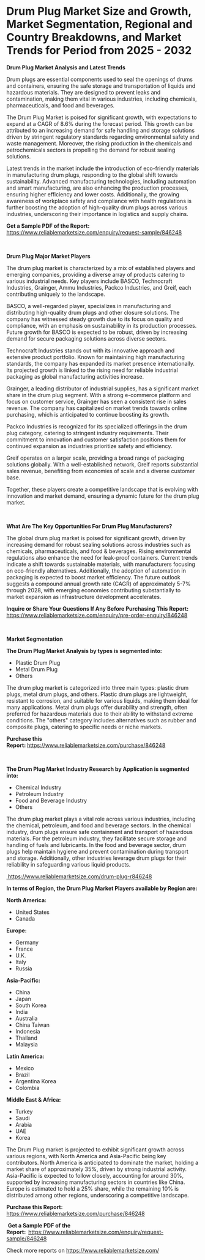 <p><h1>Drum Plug Market Size and Growth, Market Segmentation, Regional and Country Breakdowns, and Market Trends for Period from 2025 -  2032</h1></p><p><strong>Drum Plug Market Analysis and Latest Trends</strong></p>
<p><p>Drum plugs are essential components used to seal the openings of drums and containers, ensuring the safe storage and transportation of liquids and hazardous materials. They are designed to prevent leaks and contamination, making them vital in various industries, including chemicals, pharmaceuticals, and food and beverages.</p><p>The Drum Plug Market is poised for significant growth, with expectations to expand at a CAGR of 8.6% during the forecast period. This growth can be attributed to an increasing demand for safe handling and storage solutions driven by stringent regulatory standards regarding environmental safety and waste management. Moreover, the rising production in the chemicals and petrochemicals sectors is propelling the demand for robust sealing solutions.</p><p>Latest trends in the market include the introduction of eco-friendly materials in manufacturing drum plugs, responding to the global shift towards sustainability. Advanced manufacturing technologies, including automation and smart manufacturing, are also enhancing the production processes, ensuring higher efficiency and lower costs. Additionally, the growing awareness of workplace safety and compliance with health regulations is further boosting the adoption of high-quality drum plugs across various industries, underscoring their importance in logistics and supply chains.</p></p>
<p><strong>Get a Sample PDF of the Report:&nbsp;</strong> <a href="https://www.reliablemarketsize.com/enquiry/request-sample/846248?utm_campaign=1886&utm_medium=2&utm_source=Github&utm_content=ia&utm_term=08022025&utm_id=drum-plug">https://www.reliablemarketsize.com/enquiry/request-sample/846248</a></p>
<p>&nbsp;</p>
<p><strong>Drum Plug Major Market Players</strong></p>
<p><p>The drum plug market is characterized by a mix of established players and emerging companies, providing a diverse array of products catering to various industrial needs. Key players include BASCO, Technocraft Industries, Grainger, Ammu Industries, Packco Industries, and Greif, each contributing uniquely to the landscape.</p><p>BASCO, a well-regarded player, specializes in manufacturing and distributing high-quality drum plugs and other closure solutions. The company has witnessed steady growth due to its focus on quality and compliance, with an emphasis on sustainability in its production processes. Future growth for BASCO is expected to be robust, driven by increasing demand for secure packaging solutions across diverse sectors.</p><p>Technocraft Industries stands out with its innovative approach and extensive product portfolio. Known for maintaining high manufacturing standards, the company has expanded its market presence internationally. Its projected growth is linked to the rising need for reliable industrial packaging as global manufacturing activities increase.</p><p>Grainger, a leading distributor of industrial supplies, has a significant market share in the drum plug segment. With a strong e-commerce platform and focus on customer service, Grainger has seen a consistent rise in sales revenue. The company has capitalized on market trends towards online purchasing, which is anticipated to continue boosting its growth.</p><p>Packco Industries is recognized for its specialized offerings in the drum plug category, catering to stringent industry requirements. Their commitment to innovation and customer satisfaction positions them for continued expansion as industries prioritize safety and efficiency.</p><p>Greif operates on a larger scale, providing a broad range of packaging solutions globally. With a well-established network, Greif reports substantial sales revenue, benefiting from economies of scale and a diverse customer base.</p><p>Together, these players create a competitive landscape that is evolving with innovation and market demand, ensuring a dynamic future for the drum plug market.</p></p>
<p>&nbsp;</p>
<p><strong>What Are The Key Opportunities For Drum Plug Manufacturers?</strong></p>
<p><p>The global drum plug market is poised for significant growth, driven by increasing demand for robust sealing solutions across industries such as chemicals, pharmaceuticals, and food & beverages. Rising environmental regulations also enhance the need for leak-proof containers. Current trends indicate a shift towards sustainable materials, with manufacturers focusing on eco-friendly alternatives. Additionally, the adoption of automation in packaging is expected to boost market efficiency. The future outlook suggests a compound annual growth rate (CAGR) of approximately 5-7% through 2028, with emerging economies contributing substantially to market expansion as infrastructure development accelerates.</p></p>
<p><strong>Inquire or Share Your Questions If Any Before Purchasing This Report:</strong> <a href="https://www.reliablemarketsize.com/enquiry/pre-order-enquiry/846248?utm_campaign=1886&utm_medium=2&utm_source=Github&utm_content=ia&utm_term=08022025&utm_id=drum-plug">https://www.reliablemarketsize.com/enquiry/pre-order-enquiry/846248</a></p>
<p>&nbsp;</p>
<p><strong>Market Segmentation</strong></p>
<p><strong>The Drum Plug Market Analysis by types is segmented into:</strong></p>
<p><ul><li>Plastic Drum Plug</li><li>Metal Drum Plug</li><li>Others</li></ul></p>
<p><p>The drum plug market is categorized into three main types: plastic drum plugs, metal drum plugs, and others. Plastic drum plugs are lightweight, resistant to corrosion, and suitable for various liquids, making them ideal for many applications. Metal drum plugs offer durability and strength, often preferred for hazardous materials due to their ability to withstand extreme conditions. The "others" category includes alternatives such as rubber and composite plugs, catering to specific needs or niche markets.</p></p>
<p><strong>Purchase this Report:&nbsp;</strong><a href="https://www.reliablemarketsize.com/purchase/846248?utm_campaign=1886&utm_medium=2&utm_source=Github&utm_content=ia&utm_term=08022025&utm_id=drum-plug">https://www.reliablemarketsize.com/purchase/846248</a></p>
<p>&nbsp;</p>
<p><strong>The Drum Plug Market Industry Research by Application is segmented into:</strong></p>
<p><ul><li>Chemical Industry</li><li>Petroleum Industry</li><li>Food and Beverage Industry</li><li>Others</li></ul></p>
<p><p>The drum plug market plays a vital role across various industries, including the chemical, petroleum, and food and beverage sectors. In the chemical industry, drum plugs ensure safe containment and transport of hazardous materials. For the petroleum industry, they facilitate secure storage and handling of fuels and lubricants. In the food and beverage sector, drum plugs help maintain hygiene and prevent contamination during transport and storage. Additionally, other industries leverage drum plugs for their reliability in safeguarding various liquid products.</p></p>
<p><a href="https://www.reliablemarketsize.com/drum-plug-r846248?utm_campaign=1886&utm_medium=2&utm_source=Github&utm_content=ia&utm_term=08022025&utm_id=drum-plug">&nbsp;https://www.reliablemarketsize.com/drum-plug-r846248</a></p>
<p><strong>In terms of Region, the Drum Plug Market Players available by Region are:</strong></p>
<p>
    <p> <strong> North America: </strong>
        <ul>
            <li>United States</li>
            <li>Canada</li>
        </ul>
        </p> 
    <p> <strong> Europe: </strong>
        <ul>
            <li>Germany</li>
            <li>France</li>
            <li>U.K.</li>
            <li>Italy</li>
            <li>Russia</li>
        </ul>
        </p> 
    <p> <strong> Asia-Pacific: </strong>
        <ul>
            <li>China</li>
            <li>Japan</li>
            <li>South Korea</li>
            <li>India</li>
            <li>Australia</li>
            <li>China Taiwan</li>
            <li>Indonesia</li>
            <li>Thailand</li>
            <li>Malaysia</li>
        </ul>
        </p> 
    <p> <strong> Latin America: </strong>
        <ul>
            <li>Mexico</li>
            <li>Brazil</li>
            <li>Argentina Korea</li>
            <li>Colombia</li>
        </ul>
        </p> 
    <p> <strong> Middle East & Africa: </strong>
        <ul>
            <li>Turkey</li>
            <li>Saudi</li>
            <li>Arabia</li>
            <li>UAE</li>
            <li>Korea</li>
        </ul>
    </p>
    </p>
<p><p>The Drum Plug market is projected to exhibit significant growth across various regions, with North America and Asia-Pacific being key contributors. North America is anticipated to dominate the market, holding a market share of approximately 35%, driven by strong industrial activity. Asia-Pacific is expected to follow closely, accounting for around 30%, supported by increasing manufacturing sectors in countries like China. Europe is estimated to hold a 25% share, while the remaining 10% is distributed among other regions, underscoring a competitive landscape.</p></p>
<p><strong>Purchase this Report: </strong><a href="https://www.reliablemarketsize.com/purchase/846248?utm_campaign=1886&utm_medium=2&utm_source=Github&utm_content=ia&utm_term=08022025&utm_id=drum-plug">https://www.reliablemarketsize.com/purchase/846248</a></p>
<p>&nbsp;<strong>Get a Sample PDF of the Report:&nbsp;&nbsp;</strong><a href="https://www.reliablemarketsize.com/enquiry/request-sample/846248?utm_campaign=1886&utm_medium=2&utm_source=Github&utm_content=ia&utm_term=08022025&utm_id=drum-plug">https://www.reliablemarketsize.com/enquiry/request-sample/846248</a></p>
<p><strong></strong></p>
<p>Check more reports on <a href="https://www.reliablemarketsize.com/?utm_campaign=1886&utm_medium=2&utm_source=Github&utm_content=ia&utm_term=08022025&utm_id=drum-plug">https://www.reliablemarketsize.com/</a></p>